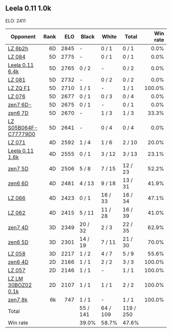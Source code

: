 ## Leela 0.11 1.0k ##

ELO: 2411

Opponent | Rank | ELO | Black | White | Total | Win rate
---------|-----:|----:|-------|-------|-------|-------:
[LZ 6b2h](LZ%206b2h.md) | 6D | 2845 | - | 0 / 1 | 0 / 1 | 0.0%
[LZ 084](LZ%20084.md) | 5D | 2775 | - | 0 / 1 | 0 / 1 | 0.0%
[Leela 0.11 6.4k](Leela%200.11%206.4k.md) | 5D | 2765 | 0 / 2 | - | 0 / 2 | 0.0%
[LZ 081](LZ%20081.md) | 5D | 2732 | - | 0 / 2 | 0 / 2 | 0.0%
[LZ ZQ F1](LZ%20ZQ%20F1.md) | 5D | 2710 | 1 / 1 | - | 1 / 1 | 100.0%
[LZ 076](LZ%20076.md) | 5D | 2677 | 0 / 1 | 0 / 3 | 0 / 4 | 0.0%
[zen7 6D-](zen7%206D-.md) | 5D | 2675 | 0 / 1 | - | 0 / 1 | 0.0%
[zen6 7D](zen6%207D.md) | 5D | 2670 | - | 1 / 3 | 1 / 3 | 33.3%
[LZ S05B064F-C77779D0](LZ%20S05B064F-C77779D0.md) | 5D | 2641 | - | 0 / 4 | 0 / 4 | 0.0%
[LZ 071](LZ%20071.md) | 4D | 2592 | 1 / 4 | 1 / 6 | 2 / 10 | 20.0%
[Leela 0.11 1.6k](Leela%200.11%201.6k.md) | 4D | 2555 | 0 / 1 | 3 / 12 | 3 / 13 | 23.1%
[zen7 5D](zen7%205D.md) | 4D | 2506 | 5 / 8 | 7 / 15 | 12 / 23 | 52.2%
[zen6 6D](zen6%206D.md) | 4D | 2481 | 4 / 13 | 9 / 18 | 13 / 31 | 41.9%
[LZ 066](LZ%20066.md) | 4D | 2423 | 0 / 1 | 16 / 33 | 16 / 34 | 47.1%
[LZ 062](LZ%20062.md) | 4D | 2415 | 5 / 11 | 11 / 28 | 16 / 39 | 41.0%
[zen7 4D](zen7%204D.md) | 3D | 2349 | 20 / 32 | 2 / 3 | 22 / 35 | 62.9%
[zen6 5D](zen6%205D.md) | 3D | 2301 | 14 / 19 | 7 / 11 | 21 / 30 | 70.0%
[LZ 058](LZ%20058.md) | 3D | 2217 | 1 / 2 | 4 / 7 | 5 / 9 | 55.6%
[zen6 4D](zen6%204D.md) | 2D | 2166 | 1 / 1 | 2 / 2 | 3 / 3 | 100.0%
[LZ 057](LZ%20057.md) | 2D | 2146 | 1 / 1 | - | 1 / 1 | 100.0%
[LZ LM 30BOZ02 0.1k](LZ%20LM%2030BOZ02%200.1k.md) | 2D | 2107 | 1 / 1 | 1 / 1 | 2 / 2 | 100.0%
[zen7 8k](zen7%208k.md) | 6k | 747 | 1 / 1 | - | 1 / 1 | 100.0%
Total | | | 55 / 141 | 64 / 109 | 119 / 250 | 
Win rate| | | 39.0% | 58.7% | 47.6% | 
